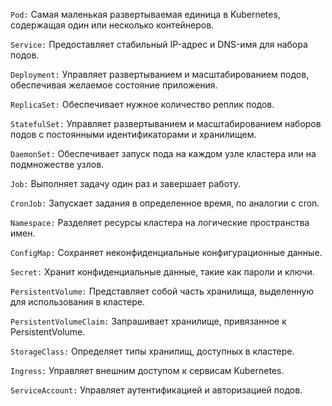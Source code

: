 `Pod:`
Самая маленькая развертываемая единица в Kubernetes, содержащая один или несколько контейнеров.

`Service:`
Предоставляет стабильный IP-адрес и DNS-имя для набора подов.

`Deployment:`
Управляет развертыванием и масштабированием подов, обеспечивая желаемое состояние приложения.

`ReplicaSet:`
Обеспечивает нужное количество реплик подов.

`StatefulSet:`
Управляет развертыванием и масштабированием наборов подов с постоянными идентификаторами и хранилищем.

`DaemonSet:`
Обеспечивает запуск пода на каждом узле кластера или на подмножестве узлов.

`Job:`
Выполняет задачу один раз и завершает работу.

`CronJob:`
Запускает задания в определенное время, по аналогии с cron.

`Namespace:`
Разделяет ресурсы кластера на логические пространства имен.

`ConfigMap:`
Сохраняет неконфиденциальные конфигурационные данные.

`Secret:`
Хранит конфиденциальные данные, такие как пароли и ключи.

`PersistentVolume:`
Представляет собой часть хранилища, выделенную для использования в кластере.

`PersistentVolumeClaim:`
Запрашивает хранилище, привязанное к PersistentVolume.

`StorageClass:`
Определяет типы хранилищ, доступных в кластере.

`Ingress:`
Управляет внешним доступом к сервисам Kubernetes.

`ServiceAccount:`
Управляет аутентификацией и авторизацией подов.
